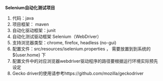 **Selenium自动化测试项目**

1. 代码：java
2. 项目框架： maven
3. 自动化驱动框架：junit
4. 自动化测试驱动框架 Selenium（WebDriver）
5. 支持浏览器类型：chrome, firefox, headless (no-gui)
6. 配置文件：src/resources/iselenium.properties ， 需要放置到到系统的 ${user.home} 下
7. 配置文件中的对应浏览器webdriver驱动程序的路径要根据运行环境实际预先设定
8. Gecko driver的使用请参考https://github.com/mozilla/geckodriver
